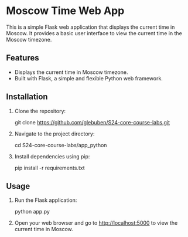 # Moscow Time Web App

This is a simple Flask web application that displays the current time in Moscow. It provides a basic user interface to view the current time in the Moscow timezone.

## Features

- Displays the current time in Moscow timezone.
- Built with Flask, a simple and flexible Python web framework.

## Installation

1. Clone the repository:

   
    git clone https://github.com/glebuben/S24-core-course-labs.git
    
2. Navigate to the project directory:

   
    cd S24-core-course-labs/app_python
    
3. Install dependencies using pip:

   
    pip install -r requirements.txt
    
## Usage

1. Run the Flask application:

   
    python app.py
    
2. Open your web browser and go to [http://localhost:5000](http://localhost:5000) to view the current time in Moscow.
